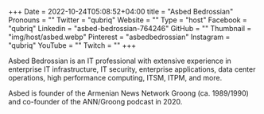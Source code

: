 +++
Date = 2022-10-24T05:08:52+04:00
title = "Asbed Bedrossian"
Pronouns = ""
Twitter = "qubriq"
Website = ""
Type = "host"
Facebook = "qubriq"
Linkedin = "asbed-bedrossian-764246"
GitHub = ""
Thumbnail = "img/host/asbed.webp"
Pinterest = "asbedbedrossian"
Instagram = "qubriq"
YouTube = ""
Twitch = ""
+++

Asbed Bedrossian is an IT professional with extensive experience in enterprise IT infrastructure, IT security, enterprise applications, data center operations, high performance computing, ITSM, ITPM, and more.

Asbed is founder of the Armenian News Network Groong (ca. 1989/1990) and co-founder of the ANN/Groong podcast in 2020.

